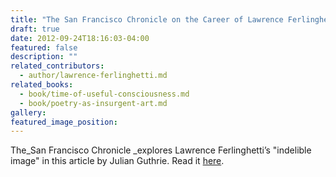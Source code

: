 ```yaml
---
title: "The San Francisco Chronicle on the Career of Lawrence Ferlinghetti"
draft: true
date: 2012-09-24T18:16:03-04:00
featured: false
description: ""
related_contributors:
  - author/lawrence-ferlinghetti.md
related_books:
  - book/time-of-useful-consciousness.md
  - book/poetry-as-insurgent-art.md
gallery:
featured_image_position: 
---
```


The_San Francisco Chronicle _explores Lawrence Ferlinghetti’s "indelible image" in this article by Julian Guthrie. Read it [here](http://www.sfgate.com/books/article/Lawrence-Ferlinghetti-s-indelible-image-3886925.php).

